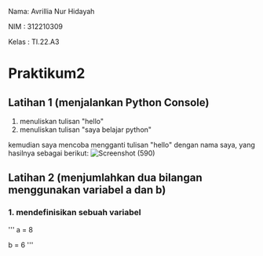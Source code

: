 Nama: Avrillia Nur Hidayah

NIM : 312210309

Kelas : TI.22.A3

# Praktikum2

## Latihan 1 (menjalankan Python Console)

1. menuliskan tulisan "hello"
2. menuliskan tulisan "saya belajar python"

kemudian saya mencoba mengganti tulisan "hello" dengan nama saya, yang hasilnya sebagai berikut:
![Screenshot (590)](https://user-images.githubusercontent.com/115686359/196962546-11935541-a667-408b-8dcc-a05e699d2796.png)

## Latihan 2 (menjumlahkan dua bilangan menggunakan variabel a dan b)
### 1. mendefinisikan sebuah variabel

'''
a = 8

b = 6
'''
